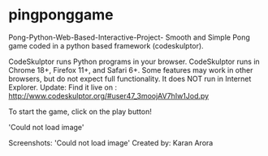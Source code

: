 # pingponggame

Pong-Python-Web-Based-Interactive-Project-
Smooth and Simple Pong game coded in a python based framework (codeskulptor). 

CodeSkulptor runs Python programs in your browser. CodeSkulptor runs in Chrome 18+, Firefox 11+, and Safari 6+.
Some features may work in other browsers, but do not expect full functionality. It does NOT run in Internet Explorer.
Update:
Find it live on : http://www.codeskulptor.org/#user47_3moojAV7hIw1Jod.py

To start the game, click on the play button!

'Could not load image'

Screenshots:
'Could not load image'
Created by: Karan Arora

